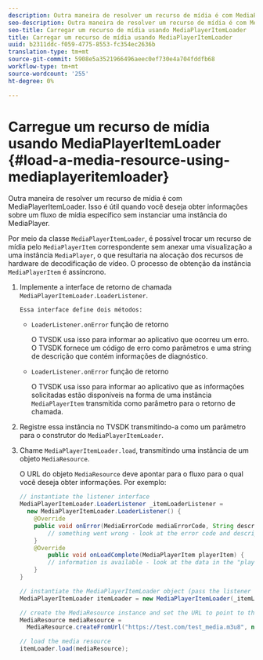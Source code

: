 ```yaml
---
description: Outra maneira de resolver um recurso de mídia é com MediaPlayerItemLoader. Isso é útil quando você deseja obter informações sobre um fluxo de mídia específico sem instanciar uma instância do MediaPlayer.
seo-description: Outra maneira de resolver um recurso de mídia é com MediaPlayerItemLoader. Isso é útil quando você deseja obter informações sobre um fluxo de mídia específico sem instanciar uma instância do MediaPlayer.
seo-title: Carregar um recurso de mídia usando MediaPlayerItemLoader
title: Carregar um recurso de mídia usando MediaPlayerItemLoader
uuid: b2311ddc-f059-4775-8553-fc354ec2636b
translation-type: tm+mt
source-git-commit: 5908e5a3521966496aeec0ef730e4a704fddfb68
workflow-type: tm+mt
source-wordcount: '255'
ht-degree: 0%

---
```



# Carregue um recurso de mídia usando MediaPlayerItemLoader {#load-a-media-resource-using-mediaplayeritemloader}

Outra maneira de resolver um recurso de mídia é com MediaPlayerItemLoader. Isso é útil quando você deseja obter informações sobre um fluxo de mídia específico sem instanciar uma instância do MediaPlayer.

Por meio da classe `MediaPlayerItemLoader`, é possível trocar um recurso de mídia pelo `MediaPlayerItem` correspondente sem anexar uma visualização a uma instância `MediaPlayer`, o que resultaria na alocação dos recursos de hardware de decodificação de vídeo. O processo de obtenção da instância `MediaPlayerItem` é assíncrono.

1. Implemente a interface de retorno de chamada `MediaPlayerItemLoader.LoaderListener`.

       Essa interface define dois métodos:
   
   * `LoaderListener.onError` função de retorno

      O TVSDK usa isso para informar ao aplicativo que ocorreu um erro. O TVSDK fornece um código de erro como parâmetros e uma string de descrição que contém informações de diagnóstico.

   * `LoaderListener.onError` função de retorno

      O TVSDK usa isso para informar ao aplicativo que as informações solicitadas estão disponíveis na forma de uma instância `MediaPlayerItem` transmitida como parâmetro para o retorno de chamada.

1. Registre essa instância no TVSDK transmitindo-a como um parâmetro para o construtor do `MediaPlayerItemLoader`.
1. Chame `MediaPlayerItemLoader.load`, transmitindo uma instância de um objeto `MediaResource`.

   O URL do objeto `MediaResource` deve apontar para o fluxo para o qual você deseja obter informações. Por exemplo:

   ```java
   // instantiate the listener interface 
   MediaPlayerItemLoader.LoaderListener _itemLoaderListener = 
     new MediaPlayerItemLoader.LoaderListener() { 
       @Override 
       public void onError(MediaErrorCode mediaErrorCode, String description) { 
           // something went wrong - look at the error code and description 
       } 
       @Override 
           public void onLoadComplete(MediaPlayerItem playerItem) { 
           // information is available - look at the data in the "playerItem" object 
       } 
   } 
   
   // instantiate the MediaPlayerItemLoader object (pass the listener as parameter) 
   MediaPlayerItemLoader itemLoader = new MediaPlayerItemLoader(_itemLoaderListener); 
   
   // create the MediaResource instance and set the URL to point to the actual media stream 
   MediaResource mediaResource =  
     MediaResource.createFromUrl("https://test.com/test_media.m3u8", null); 
   
   // load the media resource 
   itemLoader.load(mediaResource); 
   ```


